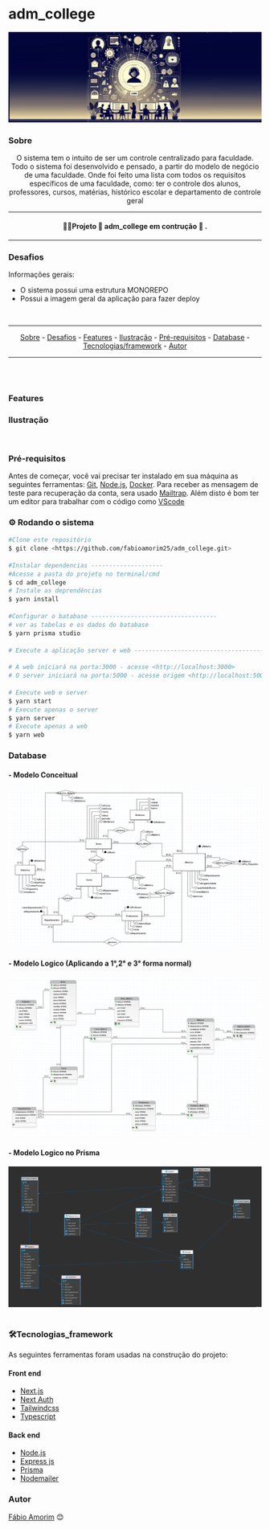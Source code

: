 # adm_college

<div align = "center">
  <img src =".github/logo.jpeg" title="logo"/>
</div>

### Sobre

<p align="center"> O sistema tem o intuito de ser um controle centralizado para faculdade. Todo o sistema foi desenvolvido e pensado, a partir do modelo de negócio de uma faculdade. Onde foi feito uma lista com todos os requisitos específicos de uma faculdade, como: ter o controle dos alunos, professores, cursos, matérias, histórico escolar e departamento de controle geral</p>


<hr>
<h4 align = "center">
 👷‍♂️Projeto 🚧 adm_college em contrução 🚧 .
</h4>
<hr>

### Desafios

<div>
Informações gerais: 

- O sistema possui uma estrutura MONOREPO
- Possui a imagem geral da aplicação para fazer deploy

</div>

<br>

<hr>
  <p align="center">
    <a href ="#sobre">Sobre</a> -
    <a href ="#desafios">Desafios</a> -
    <a href ="#features">Features</a> -
    <a href ="#ilustração">Ilustração</a> - 
    <a href ="#pré-requisitos">Pré-requisitos</a> -
    <a href ="#database">Database</a> -
    <a href ="#tecnologias_framework">Tecnologias/framework</a> -
    <a href ="#autor">Autor</a>
  </p>
<hr>

<br>

<br>

### Features 



### Ilustração

<div align= "center">
  <img title="" src =""/> 
  <img title="" src =""/>
</div> 



### Pré-requisitos

Antes de começar, você vai precisar ter instalado em sua máquina as seguintes ferramentas:
[Git](https://git-scm.com), [Node.js](https://nodejs.org/en/), [Docker](https://learn.microsoft.com/en-us/windows/wsl/setup/environment). Para receber as mensagem de teste para recuperação da conta, sera usado [Mailtrap](https://mailtrap.io/). Além disto é bom ter um editor para trabalhar com o código como [VScode](https://code.visualstudio.com/)


### ⚙️ Rodando o sistema

```bash
#Clone este repositório
$ git clone <https://github.com/fabioamorim25/adm_college.git>

#Instalar dependencias --------------------
#Acesse a pasta do projeto no terminal/cmd
$ cd adm_college
# Instale as deprendências
$ yarn install

#Configurar o batabase -----------------------------------
# ver as tabelas e os dados do batabase
$ yarn prisma studio

# Execute a aplicação server e web ----------------------------------------

# A web iniciará na porta:3000 - acesse <http://localhost:3000>
# O server iniciará na porta:5000 - acesse origem <http://localhost:5000>
  
# Execute web e server
$ yarn start
# Execute apenas o server
$ yarn server
# Execute apenas a web
$ yarn web

```

### Database

#### - Modelo Conceitual
<div align= "center">
  <img title="modelo conceitual" src ="./.github/modelDatabase/modeloConceitual.png"/> 
</div>

#### - Modelo Logico (Aplicando a 1°,2° e 3° forma normal)
<div align= "center">
  <img title="modelo logico" src ="./.github/modelDatabase/modeloLogico.png"/> 
</div>

#### - Modelo Logico no Prisma
<div align= "center">
  <img title="modelo logico final" src ="./.github/modelDatabase/modeloFinalPrisma.png"/> 
</div>
<br>

### 🛠️Tecnologias_framework

As seguintes ferramentas foram usadas na construção do projeto:

#### Front end
- [Next.js](https://nextjs.org/)
- [Next Auth](https://next-auth.js.org/)
- [Tailwindcss](https://tailwindcss.com/)
- [Typescript](https://www.typescriptlang.org/)


#### Back end
- [Node.js](https://nodejs.org/en/)
- [Express js](https://expressjs.com/pt-br/)
- [Prisma](https://https://www.prisma.io/)
- [Nodemailer](https://nodemailer.com/about/)


### Autor

[Fábio Amorim](https://linkedin.com/in/fabio-amorim-4545011a1) 😊
